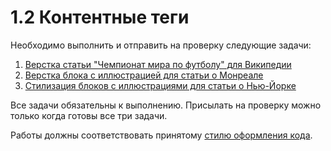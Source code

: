 # 1.2 Контентные теги

Необходимо выполнить и отправить на проверку следующие задачи:

1. [Верстка статьи "Чемпионат мира по футболу" для Википедии](./world-cup-article/)
2. [Верстка блока с иллюстрацией для статьи о Монреале](./montreal-illustration/)
3. [Стилизация блоков с иллюстрациями для статьи о Нью-Йорке](./newyork-illustration/)

Все задачи обязательны к выполнению. Присылать на проверку можно только когда готовы все три задачи.

Работы должны соответствовать принятому [стилю оформления кода](https://github.com/netology-code/codestyle/tree/master/css).
